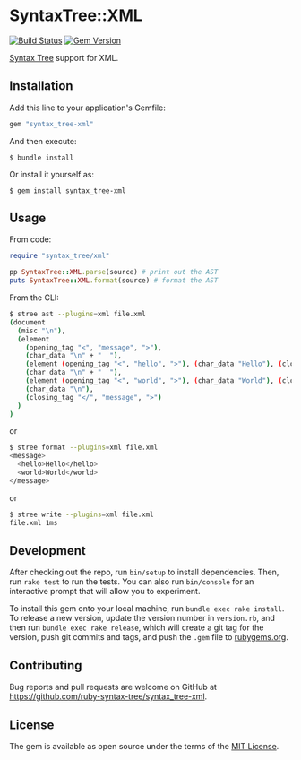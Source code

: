 # SyntaxTree::XML

[![Build Status](https://github.com/ruby-syntax-tree/syntax_tree-xml/actions/workflows/main.yml/badge.svg)](https://github.com/ruby-syntax-tree/syntax_tree-xml/actions/workflows/main.yml)
[![Gem Version](https://img.shields.io/gem/v/syntax_tree-xml.svg)](https://rubygems.org/gems/syntax_tree-xml)

[Syntax Tree](https://github.com/ruby-syntax-tree/syntax_tree) support for XML.

## Installation

Add this line to your application's Gemfile:

```ruby
gem "syntax_tree-xml"
```

And then execute:

    $ bundle install

Or install it yourself as:

    $ gem install syntax_tree-xml

## Usage

From code:

```ruby
require "syntax_tree/xml"

pp SyntaxTree::XML.parse(source) # print out the AST
puts SyntaxTree::XML.format(source) # format the AST
```

From the CLI:

```sh
$ stree ast --plugins=xml file.xml
(document
  (misc "\n"),
  (element
    (opening_tag "<", "message", ">"),
    (char_data "\n" + "  "),
    (element (opening_tag "<", "hello", ">"), (char_data "Hello"), (closing_tag "</", "hello", ">")),
    (char_data "\n" + "  "),
    (element (opening_tag "<", "world", ">"), (char_data "World"), (closing_tag "</", "world", ">")),
    (char_data "\n"),
    (closing_tag "</", "message", ">")
  )
)
```

or

```sh
$ stree format --plugins=xml file.xml
<message>
  <hello>Hello</hello>
  <world>World</world>
</message>
```

or

```sh
$ stree write --plugins=xml file.xml
file.xml 1ms
```

## Development

After checking out the repo, run `bin/setup` to install dependencies. Then, run `rake test` to run the tests. You can also run `bin/console` for an interactive prompt that will allow you to experiment.

To install this gem onto your local machine, run `bundle exec rake install`. To release a new version, update the version number in `version.rb`, and then run `bundle exec rake release`, which will create a git tag for the version, push git commits and tags, and push the `.gem` file to [rubygems.org](https://rubygems.org).

## Contributing

Bug reports and pull requests are welcome on GitHub at https://github.com/ruby-syntax-tree/syntax_tree-xml.

## License

The gem is available as open source under the terms of the [MIT License](https://opensource.org/licenses/MIT).
